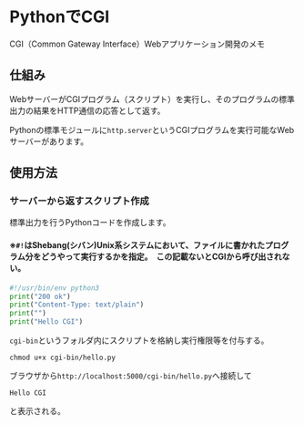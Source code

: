 # PythonでCGI
CGI（Common Gateway Interface）Webアプリケーション開発のメモ

## 仕組み
WebサーバーがCGIプログラム（スクリプト）を実行し、そのプログラムの標準出力の結果をHTTP通信の応答として返す。

Pythonの標準モジュールに```http.server```というCGIプログラムを実行可能なWebサーバーがあります。

## 使用方法

### サーバーから返すスクリプト作成
標準出力を行うPythonコードを作成します。<br>
#### ※```#!```はShebang(シバン)Unix系システムにおいて、ファイルに書かれたプログラム分をどうやって実行するかを指定。　この記載ないとCGIから呼び出されない。
```hello.py
#!/usr/bin/env python3 
print("200 ok")
print("Content-Type: text/plain")
print("")
print("Hello CGI")
```

```cgi-bin```というフォルダ内にスクリプトを格納し実行権限等を付与する。

```
chmod u+x cgi-bin/hello.py
```
ブラウザから```http://localhost:5000/cgi-bin/hello.py```へ接続して
```
Hello CGI
```
と表示される。